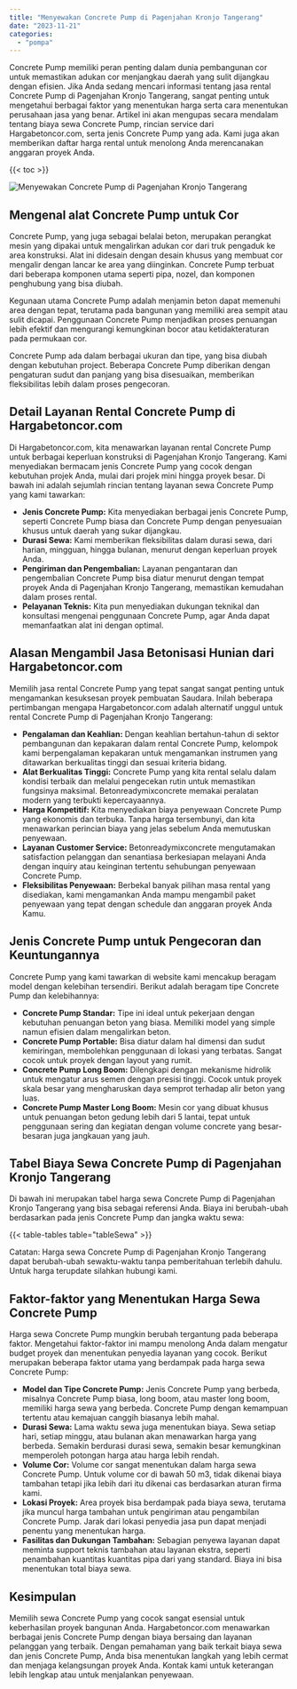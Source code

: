 ```yaml
---
title: "Menyewakan Concrete Pump di Pagenjahan Kronjo Tangerang"
date: "2023-11-21"
categories: 
  - "pompa"
---
```




Concrete Pump memiliki peran penting dalam dunia pembangunan cor untuk memastikan adukan cor menjangkau daerah yang sulit dijangkau dengan efisien. Jika Anda sedang mencari informasi tentang jasa rental Concrete Pump di Pagenjahan Kronjo Tangerang, sangat penting untuk mengetahui berbagai faktor yang menentukan harga serta cara menentukan perusahaan jasa yang benar. Artikel ini akan mengupas secara mendalam tentang biaya sewa Concrete Pump, rincian service dari Hargabetoncor.com, serta jenis Concrete Pump yang ada. Kami juga akan memberikan daftar harga rental untuk menolong Anda merencanakan anggaran proyek Anda.

{{< toc >}}

![Menyewakan Concrete Pump di Pagenjahan Kronjo Tangerang](https://hargareadymixid.github.io/pompa/concrete-pump%20(4).png)

## Mengenal alat Concrete Pump untuk Cor

Concrete Pump, yang juga sebagai belalai beton, merupakan perangkat mesin yang dipakai untuk mengalirkan adukan cor dari truk pengaduk ke area konstruksi. Alat ini didesain dengan desain khusus yang membuat cor mengalir dengan lancar ke area yang diinginkan. Concrete Pump terbuat dari beberapa komponen utama seperti pipa, nozel, dan komponen penghubung yang bisa diubah.

Kegunaan utama Concrete Pump adalah menjamin beton dapat memenuhi area dengan tepat, terutama pada bangunan yang memiliki area sempit atau sulit dicapai. Penggunaan Concrete Pump menjadikan proses penuangan lebih efektif dan mengurangi kemungkinan bocor atau ketidakteraturan pada permukaan cor.

Concrete Pump ada dalam berbagai ukuran dan tipe, yang bisa diubah dengan kebutuhan project. Beberapa Concrete Pump diberikan dengan pengaturan sudut dan panjang yang bisa disesuaikan, memberikan fleksibilitas lebih dalam proses pengecoran.

## Detail Layanan Rental Concrete Pump di Hargabetoncor.com

Di Hargabetoncor.com, kita menawarkan layanan rental Concrete Pump untuk berbagai keperluan konstruksi di Pagenjahan Kronjo Tangerang. Kami menyediakan bermacam jenis Concrete Pump yang cocok dengan kebutuhan projek Anda, mulai dari projek mini hingga proyek besar. Di bawah ini adalah sejumlah rincian tentang layanan sewa Concrete Pump yang kami tawarkan:

- **Jenis Concrete Pump:** Kita menyediakan berbagai jenis Concrete Pump, seperti Concrete Pump biasa dan Concrete Pump dengan penyesuaian khusus untuk daerah yang sukar dijangkau.
- **Durasi Sewa:** Kami memberikan fleksibilitas dalam durasi sewa, dari harian, mingguan, hingga bulanan, menurut dengan keperluan proyek Anda.
- **Pengiriman dan Pengembalian:** Layanan pengantaran dan pengembalian Concrete Pump bisa diatur menurut dengan tempat proyek Anda di Pagenjahan Kronjo Tangerang, memastikan kemudahan dalam proses rental.
- **Pelayanan Teknis:** Kita pun menyediakan dukungan teknikal dan konsultasi mengenai penggunaan Concrete Pump, agar Anda dapat memanfaatkan alat ini dengan optimal.

## Alasan Mengambil Jasa Betonisasi Hunian dari Hargabetoncor.com

Memilih jasa rental Concrete Pump yang tepat sangat sangat penting untuk mengamankan kesuksesan proyek pembuatan Saudara. Inilah beberapa pertimbangan mengapa Hargabetoncor.com adalah alternatif unggul untuk rental Concrete Pump di Pagenjahan Kronjo Tangerang:

- **Pengalaman dan Keahlian:** Dengan keahlian bertahun-tahun di sektor pembangunan dan kepakaran dalam rental Concrete Pump, kelompok kami berpengalaman kepakaran untuk mengamankan instrumen yang ditawarkan berkualitas tinggi dan sesuai kriteria bidang.
- **Alat Berkualitas Tinggi:** Concrete Pump yang kita rental selalu dalam kondisi terbaik dan melalui pengecekan rutin untuk memastikan fungsinya maksimal. Betonreadymixconcrete memakai peralatan modern yang terbukti kepercayaannya.
- **Harga Kompetitif:** Kita menyediakan biaya penyewaan Concrete Pump yang ekonomis dan terbuka. Tanpa harga tersembunyi, dan kita menawarkan perincian biaya yang jelas sebelum Anda memutuskan penyewaan.
- **Layanan Customer Service:** Betonreadymixconcrete mengutamakan satisfaction pelanggan dan senantiasa berkesiapan melayani Anda dengan inquiry atau keinginan tertentu sehubungan penyewaan Concrete Pump.
- **Fleksibilitas Penyewaan:** Berbekal banyak pilihan masa rental yang disediakan, kami mengamankan Anda mampu mengambil paket penyewaan yang tepat dengan schedule dan anggaran proyek Anda Kamu.

## Jenis Concrete Pump untuk Pengecoran dan Keuntungannya

Concrete Pump yang kami tawarkan di website kami mencakup beragam model dengan kelebihan tersendiri. Berikut adalah beragam tipe Concrete Pump dan kelebihannya:

- **Concrete Pump Standar:** Tipe ini ideal untuk pekerjaan dengan kebutuhan penuangan beton yang biasa. Memiliki model yang simple namun efisien dalam mengalirkan beton.
- **Concrete Pump Portable:** Bisa diatur dalam hal dimensi dan sudut kemiringan, membolehkan penggunaan di lokasi yang terbatas. Sangat cocok untuk proyek dengan layout yang rumit.
- **Concrete Pump Long Boom:** Dilengkapi dengan mekanisme hidrolik untuk mengatur arus semen dengan presisi tinggi. Cocok untuk proyek skala besar yang mengharuskan daya semprot terhadap alir beton yang luas.
- **Concrete Pump Master Long Boom:** Mesin cor yang dibuat khusus untuk penuangan beton gedung lebih dari 5 lantai, tepat untuk penggunaan sering dan kegiatan dengan volume concrete yang besar-besaran juga jangkauan yang jauh.

## Tabel Biaya Sewa Concrete Pump di Pagenjahan Kronjo Tangerang

Di bawah ini merupakan tabel harga sewa Concrete Pump di Pagenjahan Kronjo Tangerang yang bisa sebagai referensi Anda. Biaya ini berubah-ubah berdasarkan pada jenis Concrete Pump dan jangka waktu sewa:

{{< table-tables table="tableSewa" >}}

Catatan: Harga sewa Concrete Pump di Pagenjahan Kronjo Tangerang dapat berubah-ubah sewaktu-waktu tanpa pemberitahuan terlebih dahulu. Untuk harga terupdate silahkan hubungi kami.

## Faktor-faktor yang Menentukan Harga Sewa Concrete Pump

Harga sewa Concrete Pump mungkin berubah tergantung pada beberapa faktor. Mengetahui faktor-faktor ini mampu menolong Anda dalam mengatur budget proyek dan menentukan penyedia layanan yang cocok. Berikut merupakan beberapa faktor utama yang berdampak pada harga sewa Concrete Pump:

- **Model dan Tipe Concrete Pump:** Jenis Concrete Pump yang berbeda, misalnya Concrete Pump biasa, long boom, atau master long boom, memiliki harga sewa yang berbeda. Concrete Pump dengan kemampuan tertentu atau kemajuan canggih biasanya lebih mahal.
- **Durasi Sewa:** Lama waktu sewa juga menentukan biaya. Sewa setiap hari, setiap minggu, atau bulanan akan menawarkan harga yang berbeda. Semakin berdurasi durasi sewa, semakin besar kemungkinan memperoleh potongan harga atau harga lebih rendah.
- **Volume Cor:** Volume cor sangat menentukan dalam harga sewa Concrete Pump. Untuk volume cor di bawah 50 m3, tidak dikenai biaya tambahan tetapi jika lebih dari itu dikenai cas berdasarkan aturan firma kami.
- **Lokasi Proyek:** Area proyek bisa berdampak pada biaya sewa, terutama jika muncul harga tambahan untuk pengiriman atau pengambilan Concrete Pump. Jarak dari lokasi penyedia jasa pun dapat menjadi penentu yang menentukan harga.
- **Fasilitas dan Dukungan Tambahan:** Sebagian penyewa layanan dapat meminta support teknis tambahan atau layanan ekstra, seperti penambahan kuantitas kuantitas pipa dari yang standard. Biaya ini bisa menentukan total biaya sewa.

## Kesimpulan

Memilih sewa Concrete Pump yang cocok sangat esensial untuk keberhasilan proyek bangunan Anda. Hargabetoncor.com menawarkan berbagai jenis Concrete Pump dengan biaya bersaing dan layanan pelanggan yang terbaik. Dengan pemahaman yang baik terkait biaya sewa dan jenis Concrete Pump, Anda bisa menentukan langkah yang lebih cermat dan menjaga kelangsungan proyek Anda. Kontak kami untuk keterangan lebih lengkap atau untuk menjalankan penyewaan.
